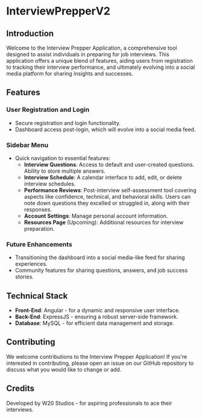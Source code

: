 # InterviewPrepperV2

## Introduction

Welcome to the Interview Prepper Application, a comprehensive tool designed to assist individuals in preparing for job interviews. This application offers a unique blend of features, aiding users from registration to tracking their interview performance, and ultimately evolving into a social media platform for sharing insights and successes.

## Features

### User Registration and Login

- Secure registration and login functionality.
- Dashboard access post-login, which will evolve into a social media feed.

### Sidebar Menu

- Quick navigation to essential features:
  - **Interview Questions**: Access to default and user-created questions. Ability to store multiple answers.
  - **Interview Schedule**: A calendar interface to add, edit, or delete interview schedules.
  - **Performance Reviews**: Post-interview self-assessment tool covering aspects like confidence, technical, and behavioral skills. Users can note down questions they excelled or struggled in, along with their responses.
  - **Account Settings**: Manage personal account information.
  - **Resources Page** (Upcoming): Additional resources for interview preparation.

### Future Enhancements

- Transitioning the dashboard into a social media-like feed for sharing experiences.
- Community features for sharing questions, answers, and job success stories.

## Technical Stack

- **Front-End**: Angular - for a dynamic and responsive user interface.
- **Back-End**: ExpressJS - ensuring a robust server-side framework.
- **Database**: MySQL - for efficient data management and storage.

## Contributing

We welcome contributions to the Interview Prepper Application! If you're interested in contributing, please open an issue on our GitHub repository to discuss what you would like to change or add.

## Credits

Developed by W20 Studios - for aspiring professionals to ace their interviews.
